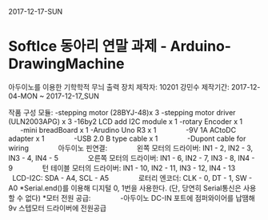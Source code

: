 2017-12-17-SUN

# SoftIce 동아리 연말 과제 - Arduino-DrawingMachine
아두이노를 이용한 기학학적 무늬 출력 장치
제작자: 10201 강민수
제작기간: 2017-12-04-MON ~ 2017-12-17_SUN

작품 구성 모듈: -stepping motor (28BYJ-48)x 3
               -stepping motor driver (ULN2003APG) x 3
               -16by2 LCD add I2C module x 1
               -rotary Encoder x 1
               -mini breadBoard x 1
               -Arudino Uno R3 x 1
               -9V 1A ACtoDC adapter x 1
               -USB 2.0 B type cable x 1
               -Dupont cable for wiring
              
아두이노 핀연결:
               왼쪽 모터의 드라이버: IN1 - 2, IN2 - 3, IN3 - 4, IN4 - 5
               오른쪽 모터의 드라이버: IN1 - 6, IN2 - 7, IN3 - 8, IN4 - 9
               턴 테이블 모터의 드라이버: IN1 - 10, IN2 - 11, IN3 - 12, IN4 - 13
               LCD-I2C: SDA - A4, SCL - A5 
               로터리 엔코더: CLK - 0, DT - 1, SW - A0
*Serial.end()를 이용해 디지털 0, 1번을 사용한다. (단, 당연히 Serial통신은 사용할 수 없다)
*모터 전원 공급:
               -아두이노 DC-IN 포트에 점퍼와이어를 납땜해 9v 스텝모터 드라이버에 전원공급
